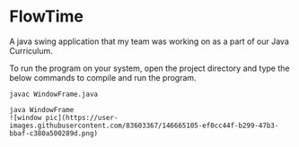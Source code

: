 # FlowTime
A java swing application that my team was working on as a part of our Java Curriculum.

To run the program on your system, open the project directory and type the below commands to compile and run the program.
```shell
javac WindowFrame.java
```
```shell
java WindowFrame
![window pic](https://user-images.githubusercontent.com/83603367/146665105-ef0cc44f-b299-47b3-bbaf-c380a500289d.png)
